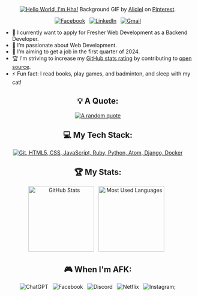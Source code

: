<div align="center">

[![Hello World, I'm Hha!](assets/header.gif)](https://github.com/Hadayxinchao)
Background GIF by [Aliciel](https://www.pinterest.com/pin/5277724550564022/) on [Pinterest](https://www.pinterest.com/).

[![Facebook](https://skillicons.dev/icons?i=facebook)](https://www.facebook.com/Hadayxinchao) &nbsp;
[![LinkedIn](https://skillicons.dev/icons?i=linkedin)](https://www.linkedin.com/in/ha-bui-923474260/) &nbsp;
[![Gmail](https://skillicons.dev/icons?i=gmail)](mailto:smithmerch2301@gmail.com?subject=Hello%20Ha,%20From%20Github)

</div>

- 🔭 I currently want to apply for Fresher Web Development as a Backend Developer.
- 🌱 I’m passionate about Web Development.
- 📝 I’m aiming to get a job in the first quarter of 2024.
- 🏆 I'm striving to increase my [GitHub stats rating](#🏆-my-stats) by contributing to [open source](https://opensource.com/resources/what-open-source).
- ⚡ Fun fact: I read books, play games, and badminton, and sleep with my cat!

<div align="center">

## 💡 A Quote:

[![A random quote](https://quotes-github-readme.vercel.app/api?type=horizontal&theme=dark)](https://github.com/piyushsuthar/github-readme-quotes)

## 💻 My Tech Stack:

[![Git, HTML5, CSS, JavaScript, Ruby, Python, Atom, Django, Docker](https://skillicons.dev/icons?i=git,html,css,js,ruby,py,atom,django,docker)](https://skillicons.dev)


## 🏆 My Stats:

<p>
    <img height=175 alt="GitHub Stats" src="https://github-readme-stats.vercel.app/api?username=Hadayxinchao&show_icons=true&count_private=true&theme=dark" />&nbsp;&nbsp;
    <img height=175 alt="Most Used Languages" src="https://github-readme-stats.vercel.app/api/top-langs/?username=Hadayxinchao&layout=compact&theme=dark" />&nbsp;&nbsp;
</p>

## 🎮 When I'm AFK:

![ChatGPT](https://img.shields.io/badge/chatGPT-74aa9c?style=for-the-badge&logo=openai&logoColor=white) &nbsp;
![Facebook](https://img.shields.io/badge/Facebook-%231877F2.svg?style=for-the-badge&logo=Facebook&logoColor=white) &nbsp;
![Discord](https://img.shields.io/badge/Discord-%235865F2.svg?style=for-the-badge&logo=discord&logoColor=white) &nbsp;
![Netflix](https://img.shields.io/badge/Netflix-E50914?style=for-the-badge&logo=netflix&logoColor=white) &nbsp;
![Instagram](https://img.shields.io/badge/Instagram-%23E4405F.svg?style=for-the-badge&logo=Instagram&logoColor=white);

</div>
